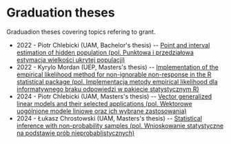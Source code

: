 # Graduation theses 

Graduadion theses covering topics refering to grant.

+ 2022 - Piotr Chlebicki (UAM, Bachelor's thesis) --  [Point and interval estimation of hidden population (pol. Punktowa i przedziałowa estymacja wielkości ukrytej populacji)](2022-chlebicki.pdf)
+ 2022 - Kyrylo Mordan (UEP, Masters's thesis) --  [Implementation of the empirical likelihood method for non-ignorable non-response in the R statistical package (pol. Implementacja metody empirical likelihood dla informatywnego braku odpowiedzi w pakiecie statystycznym R)](2022-mordan.pdf)
+ 2024 - Piotr Chlebicki (UAM, Masters's thesis) --  [Vector generalized linear models and their selected applications (pol. Wektorowe uogólnione modele liniowe oraz ich wybrane zastosowania)](2024-chlebicki.pdf)
+ 2024 - Łukasz Chrostowski (UAM, Masters's thesis) --  [Statistical inference with non-probability samples (pol. Wnioskowanie statystyczne na podstawie prób nieprobablistycznych)](2024-Chrostowski.pdf)
